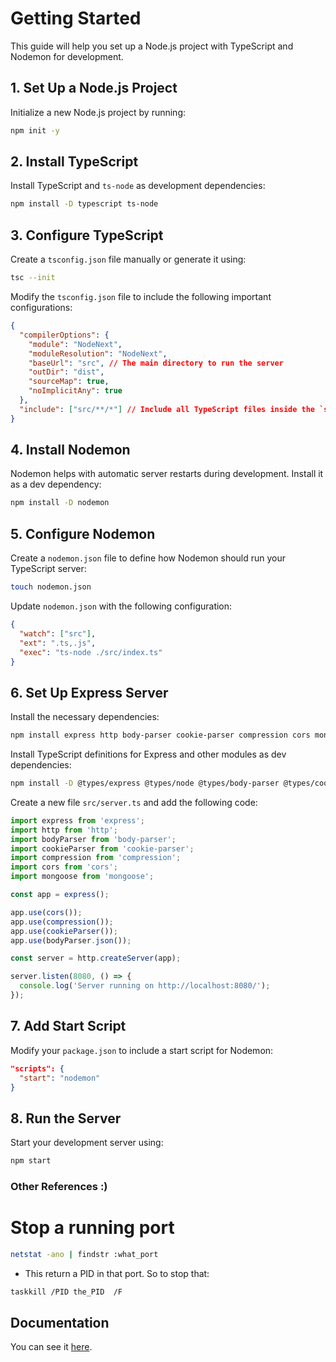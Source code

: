 # Getting Started

This guide will help you set up a Node.js project with TypeScript and Nodemon for development.

## 1. Set Up a Node.js Project

Initialize a new Node.js project by running:

```bash
npm init -y
```

## 2. Install TypeScript

Install TypeScript and `ts-node` as development dependencies:

```bash
npm install -D typescript ts-node
```

## 3. Configure TypeScript

Create a `tsconfig.json` file manually or generate it using:

```bash
tsc --init
```

Modify the `tsconfig.json` file to include the following important configurations:

```json
{
  "compilerOptions": {
    "module": "NodeNext",
    "moduleResolution": "NodeNext",
    "baseUrl": "src", // The main directory to run the server
    "outDir": "dist",
    "sourceMap": true,
    "noImplicitAny": true
  },
  "include": ["src/**/*"] // Include all TypeScript files inside the `src` directory
}
```

## 4. Install Nodemon

Nodemon helps with automatic server restarts during development. Install it as a dev dependency:

```bash
npm install -D nodemon
```

## 5. Configure Nodemon

Create a `nodemon.json` file to define how Nodemon should run your TypeScript server:

```bash
touch nodemon.json
```

Update `nodemon.json` with the following configuration:

```json
{
  "watch": ["src"],
  "ext": ".ts,.js",
  "exec": "ts-node ./src/index.ts"
}
```

## 6. Set Up Express Server

Install the necessary dependencies:

```bash
npm install express http body-parser cookie-parser compression cors mongoose
```

Install TypeScript definitions for Express and other modules as dev dependencies:

```bash
npm install -D @types/express @types/node @types/body-parser @types/cookie-parser @types/compression @types/cors
```

Create a new file `src/server.ts` and add the following code:

```typescript
import express from 'express';
import http from 'http';
import bodyParser from 'body-parser';
import cookieParser from 'cookie-parser';
import compression from 'compression';
import cors from 'cors';
import mongoose from 'mongoose';

const app = express();

app.use(cors());
app.use(compression());
app.use(cookieParser());
app.use(bodyParser.json());

const server = http.createServer(app);

server.listen(8080, () => {
  console.log('Server running on http://localhost:8080/');
});
```

## 7. Add Start Script

Modify your `package.json` to include a start script for Nodemon:

```json
"scripts": {
  "start": "nodemon"
}
```

## 8. Run the Server

Start your development server using:

```bash
npm start
```

### Other References :)

# Stop a running port

```bash
netstat -ano | findstr :what_port
```

- This return a PID in that port. So to stop that:

```bash
taskkill /PID the_PID  /F
```

## Documentation

You can see it [here](DOCS.md).
